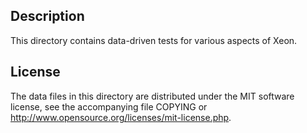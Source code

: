 Description
------------

This directory contains data-driven tests for various aspects of Xeon.

License
--------

The data files in this directory are distributed under the MIT software
license, see the accompanying file COPYING or
http://www.opensource.org/licenses/mit-license.php.

